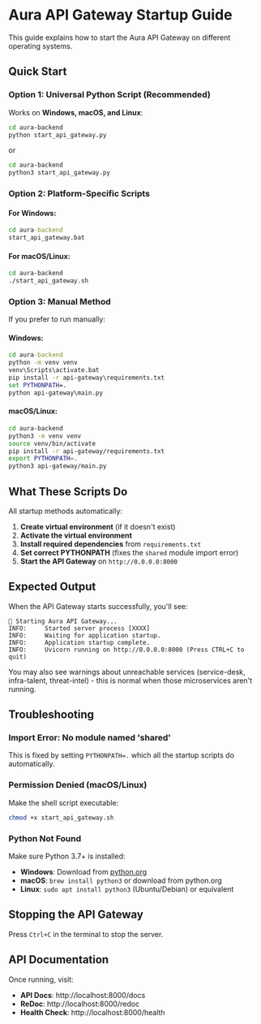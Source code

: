 # Aura API Gateway Startup Guide

This guide explains how to start the Aura API Gateway on different operating systems.

## Quick Start

### Option 1: Universal Python Script (Recommended)
Works on **Windows, macOS, and Linux**:
```bash
cd aura-backend
python start_api_gateway.py
```
or
```bash
cd aura-backend
python3 start_api_gateway.py
```

### Option 2: Platform-Specific Scripts

#### For Windows:
```cmd
cd aura-backend
start_api_gateway.bat
```

#### For macOS/Linux:
```bash
cd aura-backend
./start_api_gateway.sh
```

### Option 3: Manual Method
If you prefer to run manually:

#### Windows:
```cmd
cd aura-backend
python -m venv venv
venv\Scripts\activate.bat
pip install -r api-gateway\requirements.txt
set PYTHONPATH=.
python api-gateway\main.py
```

#### macOS/Linux:
```bash
cd aura-backend
python3 -m venv venv
source venv/bin/activate
pip install -r api-gateway/requirements.txt
export PYTHONPATH=.
python3 api-gateway/main.py
```

## What These Scripts Do

All startup methods automatically:

1. **Create virtual environment** (if it doesn't exist)
2. **Activate the virtual environment**
3. **Install required dependencies** from `requirements.txt`
4. **Set correct PYTHONPATH** (fixes the `shared` module import error)
5. **Start the API Gateway** on `http://0.0.0.0:8000`

## Expected Output

When the API Gateway starts successfully, you'll see:
```
🚀 Starting Aura API Gateway...
INFO:     Started server process [XXXX]
INFO:     Waiting for application startup.
INFO:     Application startup complete.
INFO:     Uvicorn running on http://0.0.0.0:8000 (Press CTRL+C to quit)
```

You may also see warnings about unreachable services (service-desk, infra-talent, threat-intel) - this is normal when those microservices aren't running.

## Troubleshooting

### Import Error: No module named 'shared'
This is fixed by setting `PYTHONPATH=.` which all the startup scripts do automatically.

### Permission Denied (macOS/Linux)
Make the shell script executable:
```bash
chmod +x start_api_gateway.sh
```

### Python Not Found
Make sure Python 3.7+ is installed:
- **Windows**: Download from [python.org](https://python.org)
- **macOS**: `brew install python3` or download from python.org
- **Linux**: `sudo apt install python3` (Ubuntu/Debian) or equivalent

## Stopping the API Gateway

Press `Ctrl+C` in the terminal to stop the server.

## API Documentation

Once running, visit:
- **API Docs**: http://localhost:8000/docs
- **ReDoc**: http://localhost:8000/redoc
- **Health Check**: http://localhost:8000/health
